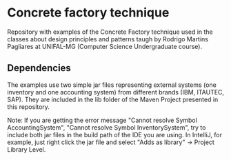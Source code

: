 # Concrete factory technique

Repository with examples of the Concrete Factory technique used in the classes about design principles and patterns taugh by Rodrigo Martins Pagliares at UNIFAL-MG (Computer Science Undergraduate course).

## Dependencies

The examples use two simple jar files representing external systems (one inventory and one accounting system) from different brands (IBM, ITAUTEC, SAP). They are included in the lib folder of the Maven Project presented in this repository.

Note: If you are getting the error message "Cannot resolve Symbol AccountingSystem", "Cannot resolve Symbol InventorySystem", try to include both jar files in the build path of the IDE you are using. In IntelliJ, for example, just right click the jar file and select "Adds as library" -> Project Library Level.